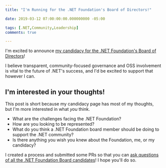 ```yaml
---
title: "I'm Running for the .NET Foundation's Board of Directors!"

date: 2019-03-12 07:00:00:00.000000000 -05:00

tags: [.NET,Community,Leadership]
comments: true

---
```


I'm excited to announce [my candidacy for the .NET Foundation's Board of Directors](https://election.dotnetfoundation.org/campaign-2019/sean-killeen.html)!

I believe transparent, community-focused governance and OSS involvement is vital to the future of .NET's success, and I'd be excited to support that however I can.

## I'm interested in your thoughts!

This post is short because my candidacy page has most of my thoughts, but I'm more interested in what *you* think.

* What are the challenges facing the .NET Foundation?
* How are you looking to be represented?
* What do you think a .NET Foundation board member should be doing to support the .NET community?
* Is there anything you wish you knew about the Foundation, me, or my candidacy?

I created a process and submitted some PRs so that you can [ask questions of all the .NET Foundation Board candidates](https://election.dotnetfoundation.org/questions)! I hope you'll do so.
